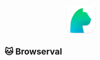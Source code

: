 <p align="center">
  <img src="/preview/icon.png?raw=true" alt="" height="100" />
</p>

# 🐱 Browserval
